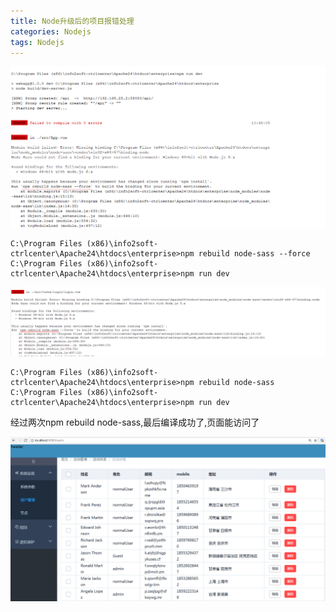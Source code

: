 ```yaml
---
title: Node升级后的项目报错处理
categories: Nodejs
tags: Nodejs
---
```


![img](img/js-css/node-demo-1.png)

```
C:\Program Files (x86)\info2soft-ctrlcenter\Apache24\htdocs\enterprise>npm rebuild node-sass --force
C:\Program Files (x86)\info2soft-ctrlcenter\Apache24\htdocs\enterprise>npm run dev

```

![img](img/js-css/node-demo-2.png)


```
C:\Program Files (x86)\info2soft-ctrlcenter\Apache24\htdocs\enterprise>npm rebuild node-sass
C:\Program Files (x86)\info2soft-ctrlcenter\Apache24\htdocs\enterprise>npm run dev

```

经过两次npm rebuild node-sass,最后编译成功了,页面能访问了

![img](img/js-css/vue-demo-1.png)